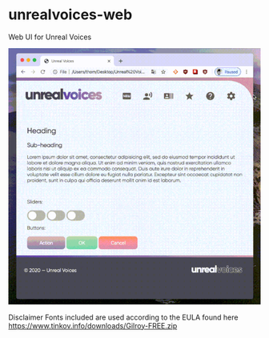 # unrealvoices-web
Web UI for Unreal Voices

![UI Being Resized](https://github.com/thomfg/unrealvoices-web/blob/master/resizing.gif?raw=true)

Disclaimer
Fonts included are used according to the EULA found here https://www.tinkov.info/downloads/Gilroy-FREE.zip
